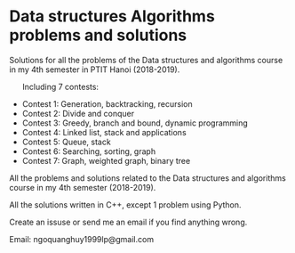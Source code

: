 # Data structures Algorithms problems and solutions
<p>Solutions for all the problems of the Data structures and algorithms course in my 4th semester in PTIT Hanoi (2018-2019).</p>
<ul> 
  <p>Including 7 contests:</p>
  <li> Contest 1: Generation, backtracking, recursion </li>
  <li> Contest 2: Divide and conquer </li>
  <li> Contest 3: Greedy, branch and bound, dynamic programming </li>
  <li> Contest 4: Linked list, stack and applications </li>
  <li> Contest 5: Queue, stack </li>
  <li> Contest 6: Searching, sorting, graph </li>
  <li> Contest 7: Graph, weighted graph, binary tree </li>
</ul>
<p>All the problems and solutions related to the Data structures and algorithms course in my 4th semester (2018-2019).</p>
<p>All the solutions written in C++, except 1 problem using Python.</p>
<p>Create an issuse or send me an email if you find anything wrong. </p>
<p>Email: ngoquanghuy1999lp@gmail.com </p>
